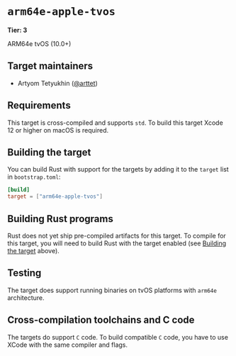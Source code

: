 # `arm64e-apple-tvos`

**Tier: 3**

ARM64e tvOS (10.0+)

## Target maintainers

- Artyom Tetyukhin ([@arttet](https://github.com/arttet))

## Requirements

This target is cross-compiled and supports `std`.
To build this target Xcode 12 or higher on macOS is required.

## Building the target

You can build Rust with support for the targets by adding it to the `target` list in `bootstrap.toml`:

```toml
[build]
target = ["arm64e-apple-tvos"]
```

## Building Rust programs

Rust does not yet ship pre-compiled artifacts for this target.
To compile for this target, you will need to build Rust with the target enabled (see [Building the target](#building-the-target) above).

## Testing

The target does support running binaries on tvOS platforms with `arm64e` architecture.

## Cross-compilation toolchains and C code

The targets do support `C` code.
To build compatible `C` code, you have to use XCode with the same compiler and flags.
